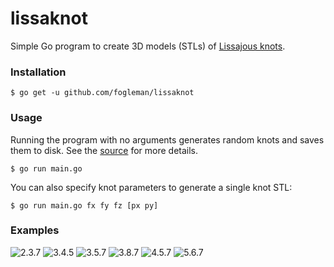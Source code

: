 # lissaknot

Simple Go program to create 3D models (STLs) of [Lissajous knots](https://en.wikipedia.org/wiki/Lissajous_knot).

### Installation

    $ go get -u github.com/fogleman/lissaknot

### Usage

Running the program with no arguments generates random knots and saves them to disk. See the [source](https://github.com/fogleman/lissaknot/blob/master/main.go) for more details.

    $ go run main.go

You can also specify knot parameters to generate a single knot STL:

    $ go run main.go fx fy fz [px py]

### Examples

![2.3.7](https://www.michaelfogleman.com/static/lissaknots/2.3.7.gif)
![3.4.5](https://www.michaelfogleman.com/static/lissaknots/3.4.5.gif)
![3.5.7](https://www.michaelfogleman.com/static/lissaknots/3.5.7.gif)
![3.8.7](https://www.michaelfogleman.com/static/lissaknots/3.8.7.gif)
![4.5.7](https://www.michaelfogleman.com/static/lissaknots/4.5.7.gif)
![5.6.7](https://www.michaelfogleman.com/static/lissaknots/5.6.7.gif)
